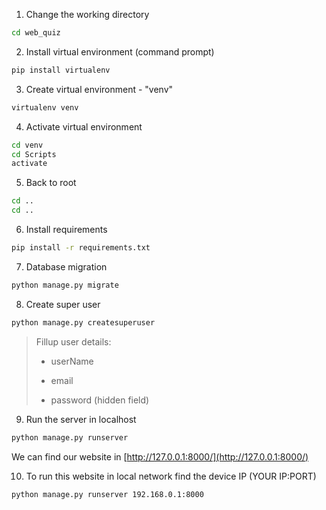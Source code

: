 1. Change the working directory

```bash
cd web_quiz
```

2. Install virtual environment (command prompt)

```bash
pip install virtualenv
```

3. Create virtual environment - "venv"

```bash
virtualenv venv
```

4. Activate virtual environment

```bash
cd venv
cd Scripts
activate
```

5. Back to root

```bash
cd ..
cd ..
```

6. Install requirements

```bash
pip install -r requirements.txt
```

7. Database migration

```bash
python manage.py migrate
```

8. Create super user

```bash
python manage.py createsuperuser
```

> Fillup user details:
>
> - userName
>
> - email
>
> - password (hidden field)

9. Run the server in localhost

```bash
python manage.py runserver
```
We can find our website in [http://127.0.0.1:8000/](http://127.0.0.1:8000/)

10. To run this website in local network find the device IP (YOUR IP:PORT)

```bash
python manage.py runserver 192.168.0.1:8000
```
